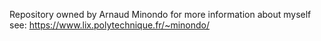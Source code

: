 Repository owned by Arnaud Minondo for more information about myself see: https://www.lix.polytechnique.fr/~minondo/
